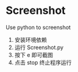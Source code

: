 # Screenshot

Use python to screenshot

1. 安装环境依赖
2. 运行 Screenshot.py
3. 按下 e 即可截图
4. 点击 stop 终止程序运行